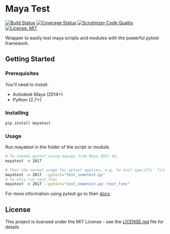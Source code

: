 # Maya Test
[![Build Status](https://travis-ci.org/arubertoson/mayatest.svg?branch=master)](https://travis-ci.org/arubertoson/mayatest)
[![Coverage Status](https://coveralls.io/repos/github/arubertoson/mayatest/badge.svg?branch=master)](https://coveralls.io/github/arubertoson/mayatest?branch=master)
[![Scrutinizer Code Quality](https://scrutinizer-ci.com/g/arubertoson/mayatest/badges/quality-score.png?b=master)](https://scrutinizer-ci.com/g/arubertoson/mayatest/?branch=master)
[![License: MIT](https://img.shields.io/badge/License-MIT-yellow.svg)](https://opensource.org/licenses/MIT)

Wrapper to easily test maya scripts and modules with the powerful pytest framework.

## Getting Started

### Prerequisites

You'll need to install:
* Autodesk Maya (2014+)
* Python (2.7+)


### Installing

```bash
pip install mayatest
```

### Usage

Run mayatest in the folder of the script or module.

```bash
# To invoke pytest using mayapy from Maya 2017 do:
mayatest -m 2017

# Then the normal usage for pytest applies, e.g. to test specific  file:
mayatest -m 2017 --pytest="test_sometest.py"
# to only run test_func
mayatest -m 2017 --pytest="test_sometest.py::test_func"
```

For more information using pytest go to their [docs](https://docs.pytest.org/en/latest/usage.html).


## License

This project is licensed under the MIT License - see the [LICENSE.md](LICENSE.md) file for details
